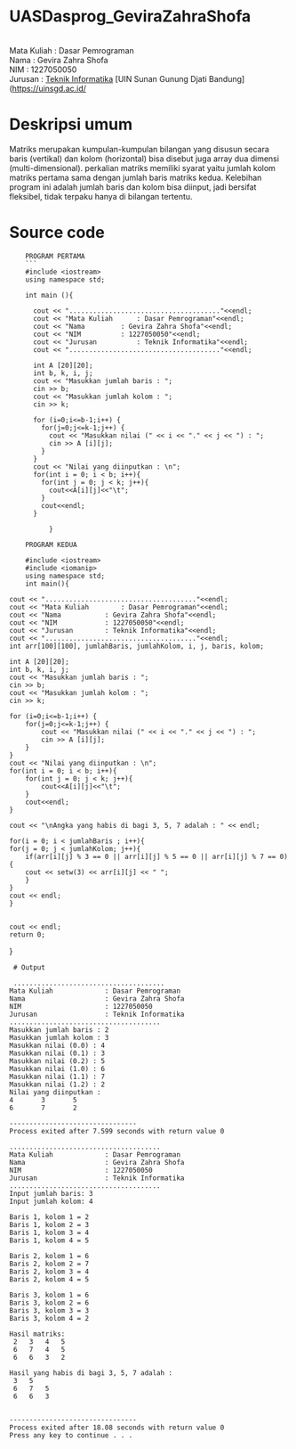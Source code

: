 # UASDasprog_GeviraZahraShofa

<br> Mata Kuliah : Dasar Pemrograman
<br> Nama : Gevira Zahra Shofa
<br> NIM : 1227050050
<br> Jurusan : [Teknik Informatika](http://if.uinsgd.ac.id/) [UIN Sunan Gunung Djati Bandung] (https://uinsgd.ac.id/


# Deskripsi umum

Matriks merupakan kumpulan-kumpulan bilangan yang disusun secara baris (vertikal) dan kolom (horizontal) bisa disebut juga array dua dimensi (multi-dimensional). perkalian matriks memiliki syarat yaitu jumlah kolom matriks pertama sama dengan jumlah baris matriks kedua. Kelebihan program ini adalah jumlah baris dan kolom bisa diinput, jadi bersifat fleksibel, tidak terpaku hanya di bilangan tertentu.


# Source code   
        PROGRAM PERTAMA
        ```
        #include <iostream>
        using namespace std;

        int main (){

          cout << "......................................"<<endl;
          cout << "Mata Kuliah		: Dasar Pemrograman"<<endl;
          cout << "Nama			: Gevira Zahra Shofa"<<endl;
          cout << "NIM			: 1227050050"<<endl;
          cout << "Jurusan			: Teknik Informatika"<<endl;
          cout << "......................................"<<endl;

          int A [20][20];
          int b, k, i, j;
          cout << "Masukkan jumlah baris : ";
          cin >> b;
          cout << "Masukkan jumlah kolom : ";
          cin >> k;

          for (i=0;i<=b-1;i++) {
            for(j=0;j<=k-1;j++) {
              cout << "Masukkan nilai (" << i << "." << j << ") : ";
              cin >> A [i][j];
            }
          }
          cout << "Nilai yang diinputkan : \n";
          for(int i = 0; i < b; i++){
            for(int j = 0; j < k; j++){
              cout<<A[i][j]<<"\t";
            }
            cout<<endl;
          }

              }
              
        PROGRAM KEDUA
        
        #include <iostream>
        #include <iomanip>
        using namespace std;
        int main(){
	
	cout << "......................................"<<endl;
	cout << "Mata Kuliah		: Dasar Pemrograman"<<endl;
	cout << "Nama			: Gevira Zahra Shofa"<<endl;
	cout << "NIM			: 1227050050"<<endl;
	cout << "Jurusan		: Teknik Informatika"<<endl;
	cout << "......................................"<<endl;
    int arr[100][100], jumlahBaris, jumlahKolom, i, j, baris, kolom;

    int A [20][20];
	int b, k, i, j;
	cout << "Masukkan jumlah baris : ";
	cin >> b;
	cout << "Masukkan jumlah kolom : ";
	cin >> k;
	
	for (i=0;i<=b-1;i++) {
		for(j=0;j<=k-1;j++) {
			cout << "Masukkan nilai (" << i << "." << j << ") : ";
			cin >> A [i][j];
		}
	}
	cout << "Nilai yang diinputkan : \n";
	for(int i = 0; i < b; i++){
		for(int j = 0; j < k; j++){
			cout<<A[i][j]<<"\t";
		}
		cout<<endl;
	}

    cout << "\nAngka yang habis di bagi 3, 5, 7 adalah : " << endl;

    for(i = 0; i < jumlahBaris ; i++){
    for(j = 0; j < jumlahKolom; j++){
        if(arr[i][j] % 3 == 0 || arr[i][j] % 5 == 0 || arr[i][j] % 7 == 0){
        cout << setw(3) << arr[i][j] << " ";
        }
    }
    cout << endl;
    }

    
    cout << endl;
    return 0;
}
 ```     
  # Output
  
  ......................................
Mata Kuliah             : Dasar Pemrograman
Nama                    : Gevira Zahra Shofa
NIM                     : 1227050050
Jurusan                 : Teknik Informatika
......................................
Masukkan jumlah baris : 2
Masukkan jumlah kolom : 3
Masukkan nilai (0.0) : 4
Masukkan nilai (0.1) : 3
Masukkan nilai (0.2) : 5
Masukkan nilai (1.0) : 6
Masukkan nilai (1.1) : 7
Masukkan nilai (1.2) : 2
Nilai yang diinputkan :
4       3       5
6       7       2

--------------------------------
Process exited after 7.599 seconds with return value 0

......................................
Mata Kuliah             : Dasar Pemrograman
Nama                    : Gevira Zahra Shofa
NIM                     : 1227050050
Jurusan                 : Teknik Informatika
......................................
Input jumlah baris: 3
Input jumlah kolom: 4

Baris 1, kolom 1 = 2
Baris 1, kolom 2 = 3
Baris 1, kolom 3 = 4
Baris 1, kolom 4 = 5

Baris 2, kolom 1 = 6
Baris 2, kolom 2 = 7
Baris 2, kolom 3 = 4
Baris 2, kolom 4 = 5

Baris 3, kolom 1 = 6
Baris 3, kolom 2 = 6
Baris 3, kolom 3 = 3
Baris 3, kolom 4 = 2

Hasil matriks:
  2   3   4   5
  6   7   4   5
  6   6   3   2

Hasil yang habis di bagi 3, 5, 7 adalah :
  3   5
  6   7   5
  6   6   3


--------------------------------
Process exited after 18.08 seconds with return value 0
Press any key to continue . . .


